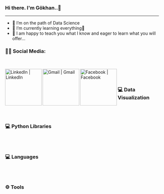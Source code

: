 ### Hi there. I'm Gökhan..👋
<hr>

- 🔭 I’m on the path of Data Science
- 🌱 I’m currently learning everything🤣
- 💬 I am happy to teach you what I know and eager to learn what you will offer...

### 👨👩 Social Media:

<br />

[<img align="left" alt="LinkedIn | LinkedIn" width="120px" src="https://camo.githubusercontent.com/a493f6833f99fb3c85788d6d9305e6b7a42b838e5ee5d138fd9a8214a7e77472/68747470733a2f2f696d672e736869656c64732e696f2f62616467652f6c696e6b6564696e2d2532333030373742352e7376673f267374796c653d666f722d7468652d6261646765266c6f676f3d6c696e6b6564696e266c6f676f436f6c6f723d7768697465" />][linkedin]
[<img align="left" alt="Gmail | Gmail" width="120px" src="https://www.google.com/images/branding/googlelogo/1x/googlelogo_color_272x92dp.png" />][gmail]
[<img align="left" alt="Facebook | Facebook" width="120px" src="https://static.xx.fbcdn.net/rsrc.php/y8/r/dF5SId3UHWd.svg" />][facebook]

<br />
<br />

<h3>💻 Data Visualization </h3>
<br />
<br />

<h3>💻 Python Libraries</h3>
<br />
<br />

<h3>💻 Languages</h3>
<br />
<br />

<h3>⚙ Tools</h3>
<br />
<br />

[linkedin]: https://www.linkedin.com/in/hantekin?lipi=urn%3Ali%3Apage%3Ad_flagship3_profile_view_base_contact_details%3BxOKBlt0DSC6YGtNtJvzgow%3D%3D
[gmail]: mailto:hantekin@gmail.com
[facebook]: https://www.facebook.com/hantekin

<!--
**hantekin/hantekin** is a ✨ _special_ ✨ repository because its `README.md` (this file) appears on your GitHub profile.
